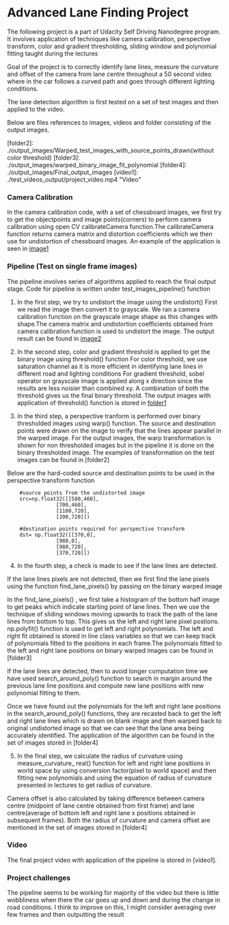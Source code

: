 # Advanced Lane Finding Project


The following project is a part of Udacity Self Driving Nanodegree program. It involves application of techniques like camera calibration, perspective transform, color and gradient thresholding, sliding window and polynomial fitting taught during the lectures

Goal of the project is to correctly identify lane lines, measure the curvature and offset of the camera from lane centre throughout a 50 second video where in the car follows a curved path and goes through different lighting conditions.

The lane detection algorithm is first tested on a set of test images and then applied to the video.


Below are files references to images, videos and folder consisting of the output images.

[//]: # (File References)

[image1]: ./output_images/undist_camera_cal_image_output.png
[image2]: ./output_images/undistort_test_image_output.png
[folder1]: ./output_images/Binary_thresholded_images
[folder2]: ./output_images/Warped_test_images_with_source_points_drawn(without color threshold)
[folder3]: ./output_images/warped_binary_image_fit_polynomial
[folder4]: ./output_images/Final_output_images
[video1]: ./test_videos_output/project_video.mp4 "Video"


### Camera Calibration 

In the camera calibration code, with a set of chessboard images, we first try to get the objectpoints and image points(corners) to perform camera calibration using open CV calibrateCamera function.The calibrateCamera function returns camera matrix and distortion coefficients which we then use for undistortion of chessboard images. An example of the application is seen in [image1]

### Pipeline (Test on single frame images)

The pipeline involves series of algorithms applied to reach the final output stage. Code for pipeline is written under test_images_pipeline() function

1) In the first step, we try to undistort the image using the undistort() 
First we read the image then convert it to grayscale.
We ran a camera calibration function on the grayscale image shape as this changes with shape.The camera matrix and undistortion coefficients obtained from camera calibration function is used to undistort the image. The output result can be found in [image2]

2) In the second step, color and gradient threshold is applied to get the binary image using threshold() function
For color threshold, we use saturation channel as it is more efficient in identifying lane lines in different road and lighting conditions
For gradient threshold, sobel operator on grayscale image is applied along x direction since the results are less noisier than combined xy.
A combination of both the threshold gives us the final binary threshold. The output images with application of threshold() function is stored in [folder1]

3) In the third step, a perspective tranform is performed over binary thresholded images using warp() function. The source and destination points were drawn on the image to verify that the lines appear parallel in the warped image. For the output images, the warp transformation is shown for non thresholded images but in the pipeline it is done on the binary thresholded image. The examples of transformation on the test images can be found in [folder2] 

Below are the hard-coded source and destination points to be used in the perspective transform function

        #source points from the undistorted image
        src=np.float32([[580,460],
                    [700,460],
                    [1100,720],
                    [200,720]])
    
        #destination points required for perspective transform
        dst= np.float32([[370,0],
                    [980,0],
                    [980,720],
                    [370,720]])


4) In the fourth step, a check is made to see if the lane lines are detected. 

If the lane lines pixels are not detected, then we first find the lane pixels using the function find_lane_pixels() by passing on the binary warped image

In the find_lane_pixels() , we first take a histogram of the bottom half image to get peaks which indicate starting point of lane lines. Then we use the technique of sliding windows moving upwards to track the path of the lane lines from bottom to top. This gives us the left and right lane pixel postions. np.polyfit() function is used to get left and right polynomials.
The left and right fit obtained is stored in line class variables so that we can keep track of polynomials fitted to the positions in each frame.The polynomials fitted to the left and right lane positions on binary warped images can be found in [folder3]

If the lane lines are detected, then to avoid longer computation time we have used search_around_poly() function to search in margin around the previous lane line positions and compute new lane positions with new polynomial fitting to them.

Once we have found out the polynomials for the left and right lane positions in the search_around_poly() functions, they are recasted back to get the left and right lane lines which is drawn on blank image and then warped back to original undistorted image so that we can see that the lane area being accurately identified. The application of the algorithm can be found in the set of images stored in [folder4]

5) In the final step, we calculate the radius of curvature using measure_curvature_ real() function for left and right lane positions in world space by using conversion factor(pixel to world space) and then fitting new polynomials and using the equation of radius of curvature presented in lectures to get radius of curvature.

Camera offset is also calculated by taking difference between camera centre (midpoint of lane centre obtained from first frame) and lane centre(average of bottom left and right lane x positions obtained in subsequent frames). Both the radius of curvature and camera offset are mentioned in the set of images stored in [folder4]


### Video
The final project video with application of the pipeline is stored in [video1]. 

### Project challenges
The pipeline seems to be working for majority of the video but there is little wobbliness when there the car goes up and down and during the change in road conditions. I think to improve on this, I might consider averaging over few frames and then outputting the result




